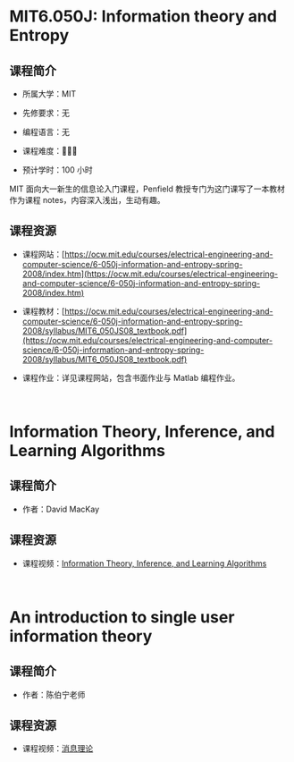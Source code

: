 <!--
 * @Descripttion: 
 * @version: 
 * @Author: ZHIHA
 * @Date: 2022-12-15 11:46:19
 * @LastEditors: ZHIHA
 * @LastEditTime: 2022-12-16 15:52:11
-->
# MIT6.050J: Information theory and Entropy

## 课程简介

- 所属大学：MIT

- 先修要求：无

- 编程语言：无

- 课程难度：🌟🌟🌟

- 预计学时：100 小时

MIT 面向大一新生的信息论入门课程，Penfield 教授专门为这门课写了一本教材作为课程 notes，内容深入浅出，生动有趣。

## 课程资源

- 课程网站：[https://ocw.mit.edu/courses/electrical-engineering-and-computer-science/6-050j-information-and-entropy-spring-2008/index.htm](https://ocw.mit.edu/courses/electrical-engineering-and-computer-science/6-050j-information-and-entropy-spring-2008/index.htm)
  
- 课程教材：[https://ocw.mit.edu/courses/electrical-engineering-and-computer-science/6-050j-information-and-entropy-spring-2008/syllabus/MIT6_050JS08_textbook.pdf](https://ocw.mit.edu/courses/electrical-engineering-and-computer-science/6-050j-information-and-entropy-spring-2008/syllabus/MIT6_050JS08_textbook.pdf)
  
- 课程作业：详见课程网站，包含书面作业与 Matlab 编程作业。


</br>

# Information Theory, Inference, and Learning Algorithms

## 课程简介

- 作者：David MacKay

## 课程资源

- 课程视频：[Information Theory, Inference, and Learning Algorithms](https://www.youtube.com/watch?v=BCiZc0n6COY&list=PLruBu5BI5n4aFpG32iMbdWoRVAA-Vcso6)

</br>

# An introduction to single user information theory

## 课程简介

- 作者：陈伯宁老师

## 课程资源

- 课程视频：[消息理论](https://www.youtube.com/playlist?list=PLj6E8qlqmkFsWS54o6gNWeDGXeI7c3eUd)